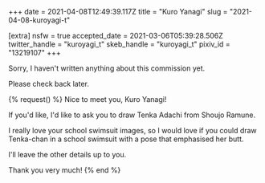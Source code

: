 +++
date = 2021-04-08T12:49:39.117Z
title = "Kuro Yanagi"
slug = "2021-04-08-kuroyagi-t"

[extra]
nsfw = true
accepted_date = 2021-03-06T05:39:28.506Z
twitter_handle = "kuroyagi_t"
skeb_handle = "kuroyagi_t"
pixiv_id = "13219107"
+++

Sorry, I haven't written anything about this commission yet.

Please check back later.

{% request() %}
Nice to meet you, Kuro Yanagi!

If you'd like, I'd like to ask you to draw Tenka Adachi from Shoujo Ramune.

I really love your school swimsuit images, so I would love if you could draw Tenka-chan in a school swimsuit with a pose that emphasised her butt.

I'll leave the other details up to you.

Thank you very much!
{% end %}

